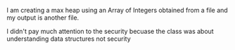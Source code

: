 I am creating a max heap using an Array of Integers obtained from a file
and my output is another file.

I didn't pay much attention to the security becuase the class was about understanding data structures not security
